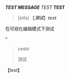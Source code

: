***TEST MESSAGE***
*TEST*
**TEST**

> [info] 【***测试***】***test***

在可视化编辑模式下测试

^

> ceshi
>
> 测试

【*test*】
